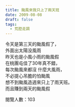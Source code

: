 ```yaml
---
title: 颱風來我只上了兩天班
date: 2009-08-08
draft: false
tags:
  - 荒腔走調
---
```

令天是第三天的颱風假了，  
外面出太陽没風雨  
昨天也是小風小雨的颱風假  
在桃團屯佳了30年真不錯，  
每次颱風來都沒 什麼大風雨，  
不必提心吊膽的怕颱風  
想不到颱風造週來只上了雨天班。  
而且賺到兩天的颱風假  

閱覽人數：103